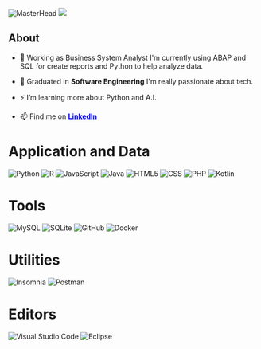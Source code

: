 ![MasterHead](https://user-images.githubusercontent.com/74038190/225813708-98b745f2-7d22-48cf-9150-083f1b00d6c9.gif)
![](https://komarev.com/ghpvc/?username=PaulinoSPedro&color=blue)

## About

- 🔭 Working as Business System Analyst I'm currently using ABAP and SQL for create reports and Python to help analyze data.

- 🌱 Graduated in **Software Engineering** I'm really passionate about tech.

- ⚡ I’m learning more about Python and A.I.
  
- 📫 Find me on <a target="_blank" style="color:blue;font-weight: bold;" href="(https://www.linkedin.com/in/pedro-paulino-software-engineer/)">LinkedIn</a>

# Application and Data

![Python](https://img.shields.io/badge/-Python-333333?style=flat&logo=Python&logoColor=3776AB)
![R](https://img.shields.io/badge/-R-333333?style=flat&logo=R&logoColor=276DC3)
![JavaScript](https://img.shields.io/badge/-JavaScript-333333?style=flat&logo=javascript)
![Java](https://img.shields.io/badge/-Java-333333?style=flat&logo=Java&logoColor=007396)
![HTML5](https://img.shields.io/badge/-HTML5-333333?style=flat&logo=HTML5)
![CSS](https://img.shields.io/badge/-CSS-333333?style=flat&logo=CSS3&logoColor=1572B6)
![PHP](https://img.shields.io/badge/-PHP-333333?style=flat&logo=PHP&logoColor=777BB4)
![Kotlin](https://img.shields.io/badge/-Kotlin-333333?style=flat&logo=Kotlin&logoColor=7F52FF)

# Tools

![MySQL](https://img.shields.io/badge/-MySQL-333333?style=flat&logo=mysql)
![SQLite](https://img.shields.io/badge/-SQLite-333333?style=flat&logo=SQLite&logoColor=white)
![GitHub](https://img.shields.io/badge/-GitHub-333333?style=flat&logo=github)
![Docker](https://img.shields.io/badge/-Docker-333333?style=flat&logo=docker)


# Utilities 

![Insomnia](https://img.shields.io/badge/-Insomnia-333333?style=flat&logo=insomnia)
![Postman](https://img.shields.io/badge/-Postman-333333?style=flat&logo=postman)

# Editors

![Visual Studio Code](https://img.shields.io/badge/-Visual%20Studio%20Code-333333?style=flat&logo=visual-studio-code&logoColor=007ACC)
![Eclipse](https://img.shields.io/badge/-Eclipse-333333?style=flat&logo=eclipse-ide&logoColor=2C2255)

